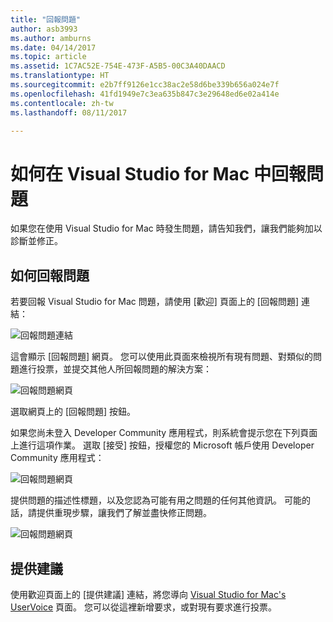 ```yaml
---
title: "回報問題"
author: asb3993
ms.author: amburns
ms.date: 04/14/2017
ms.topic: article
ms.assetid: 1C7AC52E-754E-473F-A5B5-00C3A40DAACD
ms.translationtype: HT
ms.sourcegitcommit: e2b7ff9126e1cc38ac2e58d6be339b656a024e7f
ms.openlocfilehash: 41fd1949e7c3ea635b847c3e29648ed6e02a414e
ms.contentlocale: zh-tw
ms.lasthandoff: 08/11/2017

---
```


# <a name="how-to-report-a-problem-in-visual-studio-for-mac"></a>如何在 Visual Studio for Mac 中回報問題

如果您在使用 Visual Studio for Mac 時發生問題，請告知我們，讓我們能夠加以診斷並修正。 

## <a name="how-to-report-a-problem"></a>如何回報問題

若要回報 Visual Studio for Mac 問題，請使用 [歡迎] 頁面上的 [回報問題] 連結：

![回報問題連結](media/report-problem-image1.png)

這會顯示 [回報問題] 網頁。 您可以使用此頁面來檢視所有現有問題、對類似的問題進行投票，並提交其他人所回報問題的解決方案：

![回報問題網頁](media/report-problem-image2.png)

選取網頁上的 [回報問題] 按鈕。 

如果您尚未登入 Developer Community 應用程式，則系統會提示您在下列頁面上進行這項作業。 選取 [接受] 按鈕，授權您的 Microsoft 帳戶使用 Developer Community 應用程式：

![回報問題網頁](media/report-problem-image3.png)

提供問題的描述性標題，以及您認為可能有用之問題的任何其他資訊。 可能的話，請提供重現步驟，讓我們了解並盡快修正問題。

![回報問題網頁](media/report-problem-image4.png)

## <a name="provide-a-suggestion"></a>提供建議

使用歡迎頁面上的 [提供建議] 連結，將您導向 [Visual Studio for Mac's UserVoice](https://visualstudio.uservoice.com/forums/563332-visual-studio-for-mac) 頁面。 您可以從這裡新增要求，或對現有要求進行投票。
